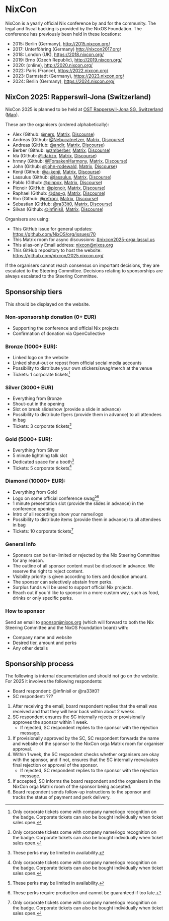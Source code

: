# NixCon

NixCon is a yearly official Nix conference by and for the community.
The legal and fiscal backing is provided by the NixOS Foundation.
The conference has previously been held in these locations:

- 2015: Berlin (Germany), http://2015.nixcon.org/
- 2017: Unterföhring (Germany) http://nixcon2017.org/
- 2018: London (UK), https://2018.nixcon.org/
- 2019: Brno (Czech Republic), http://2019.nixcon.org/
- 2020: (online), http://2020.nixcon.org/
- 2022: Paris (France), https://2022.nixcon.org/
- 2023: Darmstadt (Germany), https://2023.nixcon.org/
- 2024: Berlin (Germany), https://2024.nixcon.org/

## NixCon 2025: Rapperswil-Jona (Switzerland)

NixCon 2025 is planned to be held at [OST Rapperswil-Jona SG, Switzerland](https://github.com/nixcon/nixcon-proposals/issues/4) ([Map](https://www.openstreetmap.org/way/34754484)).

These are the organisers (ordered alphabetically):
- Alex (Github: [@ners](https://github.com/ners), [Matrix](https://matrix.to/#/%40ners:nixos.dev), [Discourse](https://discourse.nixos.org/u/ners))
- Andreas (Github: [@Nebucatnetzer](https://github.com/Nebucatnetzer), [Matrix](https://matrix.to/#/%40nebucatnetzer13:matrix.org), [Discourse](https://discourse.nixos.org/u/Nebucatnetzer))
- Andreas (GitHub: [@andir](https://github.com/andir), [Matrix](https://matrix.to/#/%40andi:kack.it), [Discourse](https://discourse.nixos.org/u/andir))
- Berber (Github: [@zmberber](https://github.com/zmberber), [Matrix](https://matrix.to/#/%40zmberber:matrix.org), [Discourse](https://discourse.nixos.org/u/zmberber))
- Ida (Github: [@idabzo](https://github.com/idabzo), [Matrix](https://matrix.to/#/%40idabzo:matrix.org), [Discourse](https://discourse.nixos.org/u/idabzo))
- hrmny (Github: [@ForsakenHarmony](https://github.com/ForsakenHarmony), [Matrix](https://matrix.to/#/%40hrmny:matrix.org), [Discourse](https://discourse.nixos.org/u/hrmny))
- John (Github: [@john-rodewald](https://github.com/john-rodewald), [Matrix](https://matrix.to/#/%40john-rodewald:nixos.dev), [Discourse](https://discourse.nixos.org/u/john-rodewald))
- Kenji (Github: [@a-kenji](https://github.com/a-kenji), [Matrix](https://matrix.to/#/%40a-kenji:matrix.org), [Discourse](https://discourse.nixos.org/u/a-kenji))
- Lassulus (Github: [@lassulus](https://github.com/lassulus), [Matrix](https://matrix.to/#/%40lassulus:lassul.us), [Discourse](https://discourse.nixos.org/u/lassulus))
- Pablo (Github: [@pinpox](https://github.com/pinpox), [Matrix](https://matrix.to/#/%40pinpox:matrix.org), [Discourse](https://discourse.nixos.org/u/pinpox))
- Picnoir (GitHub: [@picnoir](https://github.com/picnoir), [Matrix](https://matrix.to/#/%40picnoir:alternativebit.fr), [Discourse](https://discourse.nixos.org/u/picnoir))
- Raphael (Github: [@das-g](https://github.com/das-g), [Matrix](https://matrix.to/#/%40das-g:matrix.org), [Discourse](https://discourse.nixos.org/u/das-g))
- Ron (Github: [@refroni](https://github.com/refroni), [Matrix](https://matrix.to/#/%40ronef:matrix.org), [Discourse](https://discourse.nixos.org/u/ron))
- Sebastian (GitHub: [@ra33it0](https://github.com/ra33it0), [Matrix](https://matrix.to/#/%40ra33it0:matrix.org), [Discourse](https://discourse.nixos.org/u/ra33it0))
- Silvan (Github: [@infinisil](https://github.com/infinisil), [Matrix](https://matrix.to/#/%40infinisil:matrix.org), [Discourse](https://discourse.nixos.org/u/infinisil))

Organisers are using:
- This GitHub issue for general updates: https://github.com/NixOS/org/issues/70
- This Matrix room for async discussions: [#nixcon2025-orga:lassul.us](https://matrix.to/#/%23nixcon2025-orga:lassul.us)
- This alias-only Email address: <nixcon@nixos.org>
- This GitHub repository to host the website: https://github.com/nixcon/2025.nixcon.org/

If the organisers cannot reach consensus on important decisions,
they are escalated to the Steering Committee.
Decisions relating to sponsorships are always escalated to the Steering Committee.

## Sponsorship tiers

This should be displayed on the website.

### Non-sponsorship donation (0+ EUR)
- Supporting the conference and official Nix projects
- Confirmation of donation via OpenCollective

### Bronze (1000+ EUR):
- Linked logo on the website
- Linked shout-out or repost from official social media accounts
- Possibility to distribute your own stickers/swag/merch at the venue
- Tickets: 1 corporate tickets[^1]

[^1]: Only corporate tickets come with company name/logo recognition on the badge. Corporate tickets can also be bought individually when ticket sales open.

### Silver (3000+ EUR)
- Everything from Bronze
- Shout-out in the opening
- Slot on break slideshow (provide a slide in advance)
- Possibility to distribute flyers (provide them in advance) to all attendees in bag
- Tickets: 3 corporate tickets[^1]

### Gold (5000+ EUR):
- Everything from Silver
- 5 minute lightning talk slot
- Dedicated space for a booth[^2]
- Tickets: 5 corporate tickets[^1]

[^2]: These perks may be limited in availability.

### Diamond (10000+ EUR):
- Everything from Gold
- Logo on some official conference swag[^2][^3]
- 1 minute presentation slot (provide the slides in advance) in the conference opening
- Intro of all recordings show your name/logo
- Possibility to distribute items (provide them in advance) to all attendees in bag
- Tickets: 10 corporate tickets[^1]

[^3]: These perks require production and cannot be guaranteed if too late.

### General info
- Sponsors can be tier-limited or rejected by the Nix Steering Committee for any reason.
- The outline of all sponsor content must be disclosed in advance. We reserve the right to reject content.
- Visibility priority is given according to tiers and donation amount.
- The sponsor can selectively abstain from perks.
- Surplus funds will be used to support official Nix projects.
- Reach out if you'd like to sponsor in a more custom way, such as food, drinks or only specific perks.

### How to sponsor

Send an email to sponsor@nixos.org (which will forward to both the Nix Steering Committee and the NixOS Foundation board) with:
- Company name and website
- Desired tier, amount and perks
- Any other details

## Sponsorship process

The following is internal documentation and should not go on the website. For 2025 it involves the following respondents:
- Board respondent: @infinisil or @ra33it0?
- SC respondent: ???

1. After receiving the email, board respondent replies that the email was received and that they will hear back within about 2 weeks.
2. SC respondent ensures the SC internally rejects or provisionally approves the sponsor within 1 week.
   - If rejected, SC respondent replies to the sponsor with the rejection message.
3. If provisionally approved by the SC, SC respondent forwards the name and website of the sponsor to the NixCon orga Matrix room for organiser approval.
4. Within 1 week, the SC respondent checks whether organisers are okay with the sponsor, and if not, ensures that the SC internally reevaluates final rejection or approval of the sponsor.
   - If rejected, SC respondent replies to the sponsor with the rejection message.
5. If accepted, SC informs the board respondent and the organisers in the NixCon orga Matrix room of the sponsor being accepted.
6. Board respondent sends follow-up instructions to the sponsor and tracks the status of payment and perk delivery.

